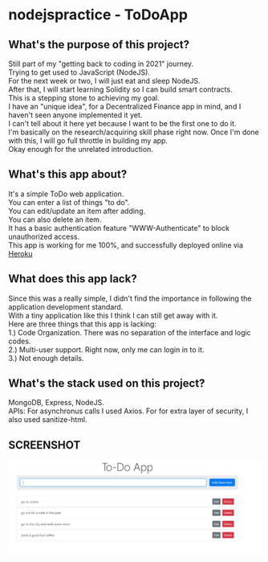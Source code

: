# nodejspractice - ToDoApp

## What's the purpose of this project?
Still part of my "getting back to coding in 2021" journey.  
Trying to get used to JavaScript (NodeJS).  
For the next week or two, I will just eat and sleep NodeJS.  
After that, I will start learning Solidity so I can build smart contracts.  
This is a stepping stone to achieving my goal.  
I have an "unique idea", for a Decentralized Finance app in mind, and I haven't seen anyone implemented it yet.  
I can't tell about it here yet because I want to be the first one to do it.  
I'm basically on the research/acquiring skill phase right now. Once I'm done with this, I will go full throttle in building my app.  
Okay enough for the unrelated introduction.  

## What's this app about?
It's a simple ToDo web application.  
You can enter a list of things "to do".  
You can edit/update an item after adding.  
You can also delete an item.  
It has a basic authentication feature "WWW-Authenticate" to block unauthorized access.  
This app is working for me 100%, and successfully deployed online via [Heroku](https://yaptodoapp.herokuapp.com/)  

## What does this app lack?
Since this was a really simple, I didn't find the importance in following the application development standard.  
With a tiny application like this I think I can still get away with it.  
Here are three things that this app is lacking:  
1.) Code Organization. There was no separation of the interface and logic codes.  
2.) Multi-user support. Right now, only me can login in to it.  
3.) Not enough details.  

## What's the stack used on this project?
MongoDB, Express, NodeJS.  
APIs: For asynchronus calls I used Axios. For for extra layer of security, I also used sanitize-html.  

## SCREENSHOT
![Alt text](/img.JPG?raw=true "ToDoApp Screenshot")
